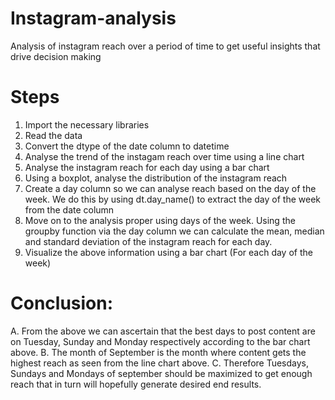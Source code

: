 # Instagram-analysis
Analysis of instagram reach over a period of time to get useful insights that drive decision making

# Steps
1. Import the necessary libraries
2. Read the data
3. Convert the dtype of the date column to datetime
4. Analyse the trend of the instagam reach over time using a line chart
5. Analyse the instagram reach for each day using a bar chart 
6. Using a boxplot, analyse the distribution of the instagram reach
7. Create a day column so we can analyse reach based on the day of the week. We do this by using dt.day_name() to extract the day of the week from the date column
8. Move on to the analysis proper using days of the week. Using the groupby function via the day column we can calculate the mean, median and standard deviation of the instagram reach for each day.
9. Visualize the above information using a bar chart (For each day of the week)


# Conclusion:
A. From the above we can ascertain that the best days to post content are on Tuesday, Sunday and Monday respectively according to the bar chart above.
B. The month of September is the month where content gets the highest reach as seen from the line chart above.
C. Therefore Tuesdays, Sundays and Mondays of september should be maximized to get enough reach that in turn will hopefully generate    desired end results.     

